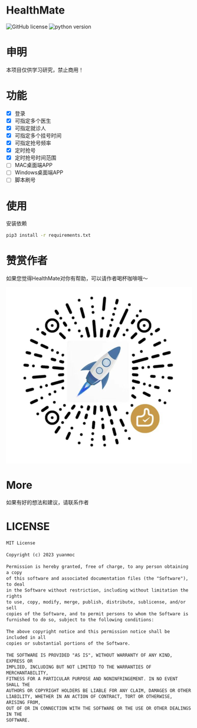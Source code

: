 # HealthMate
![GitHub license](https://img.shields.io/badge/license-MIT-blue.svg)
![python version](https://img.shields.io/badge/python-v3.7-blue)

# 申明
本项目仅供学习研究，禁止商用！

# 功能
- [X] 登录
- [X] 可指定多个医生
- [X] 可指定就诊人
- [X] 可指定多个挂号时间
- [X] 可指定抢号频率
- [X] 定时抢号
- [X] 定时抢号时间范围
- [ ] MAC桌面端APP
- [ ] Windows桌面端APP
- [ ] 脚本刷号

# 使用

安装依赖
```bash
pip3 install -r requirements.txt
```

# 赞赏作者
如果您觉得HealthMate对你有帮助，可以请作者喝杯咖啡哦～


![code](app/yuanmoc_code.png)

# More
如果有好的想法和建议，请联系作者

# LICENSE
```text
MIT License

Copyright (c) 2023 yuanmoc

Permission is hereby granted, free of charge, to any person obtaining a copy
of this software and associated documentation files (the "Software"), to deal
in the Software without restriction, including without limitation the rights
to use, copy, modify, merge, publish, distribute, sublicense, and/or sell
copies of the Software, and to permit persons to whom the Software is
furnished to do so, subject to the following conditions:

The above copyright notice and this permission notice shall be included in all
copies or substantial portions of the Software.

THE SOFTWARE IS PROVIDED "AS IS", WITHOUT WARRANTY OF ANY KIND, EXPRESS OR
IMPLIED, INCLUDING BUT NOT LIMITED TO THE WARRANTIES OF MERCHANTABILITY,
FITNESS FOR A PARTICULAR PURPOSE AND NONINFRINGEMENT. IN NO EVENT SHALL THE
AUTHORS OR COPYRIGHT HOLDERS BE LIABLE FOR ANY CLAIM, DAMAGES OR OTHER
LIABILITY, WHETHER IN AN ACTION OF CONTRACT, TORT OR OTHERWISE, ARISING FROM,
OUT OF OR IN CONNECTION WITH THE SOFTWARE OR THE USE OR OTHER DEALINGS IN THE
SOFTWARE.
```